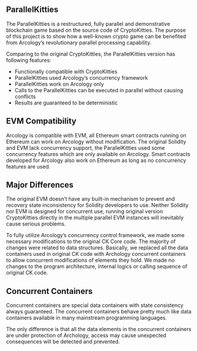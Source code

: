 ## ParallelKitties

The ParallelKitties is a restructured, fully parallel and demonstrative blockchain game based on the source code of CryptoKitties. The purpose of this project is to show how a well-known crypto game can be benefited from Arcology’s revolutionary parallel processing capability.

Comparing to the original CryptoKitties, the ParallelKitties version has following features:
*	Functionally compatible with CryptoKitties
*	ParallelKitties used Arcology’s concurrency framework
*	ParallelKitties work on Arcology only
*	Calls to the ParallelKitties can be executed in parallel without causing conflicts
*	Results are guaranteed to be deterministic

## EVM Compatibility
Arcology is compatible with EVM, all Ethereum smart contracts running on Ethereum can work on Arcology without modification.  The original Solidity and EVM lack concurrency support, the ParallelKitties used some concurrency features which are only available on Arcology. Smart contracts developed for Arcology also work on Ethereum as long as no  concurrency features are used.

## Major Differences 
The original EVM doesn’t have any built-in mechanism to prevent and recovery state inconsistency for Solidity developers to use. Neither Solidity nor EVM is designed for concurrent use, running original version CryptoKitties directly in the multiple parallel EVM instances will inevitably cause serious problems.

To fully utilize Arcology’s concurrency control framework, we made some necessary modifications to the original CK Core code. The majority of changes were related to data structures. Basically, we replaced all the data containers used in original CK code with Archology concurrent containers to allow concurrent modifications of elements they hold. We made no changes to the program architecture, internal logics or calling sequence of original CK code. 

## Concurrent Containers
Concurrent containers are special data containers with state consistency always guaranteed.  The concurrent containers behave pretty much like data containers available in many mainstream programming languages. 

The only difference is that all the data elements in the concurrent containers are under protection of Archology, access may cause unexpected consequences will be detected and prevented.
